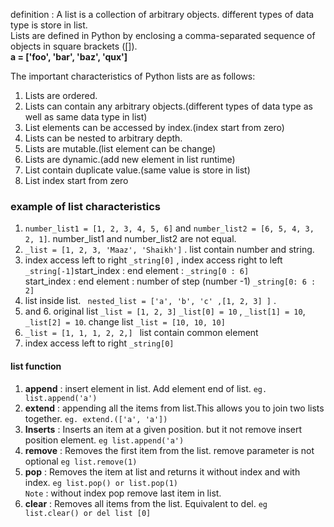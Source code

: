 definition : A list is a collection of arbitrary objects. different types of data type is store in list.  
Lists are defined in Python by enclosing a comma-separated sequence of objects in square brackets ([]).  
**a = ['foo', 'bar', 'baz', 'qux']**  

The important characteristics of Python lists are as follows:  

1. Lists are ordered.  
2. Lists can contain any arbitrary objects.(different types of data type as well as same data type in list)  
3. List elements can be accessed by index.(index start from zero)  
4. Lists can be nested to arbitrary depth.  
5. Lists are mutable.(list element can be change)  
6. Lists are dynamic.(add new element in list runtime)  
7. List contain duplicate value.(same value is store in list)    
8. List index start from zero   

### example of list characteristics  
1. `number_list1 = [1, 2, 3, 4, 5, 6]` and `number_list2 = [6, 5, 4, 3, 2, 1]`. number_list1 and number_list2 are not equal.   
2. `_list = [1, 2, 3, 'Maaz', 'Shaikh']` . list contain number and string.  
3. index access left to right `_string[0]` , index access right to left `_string[-1]`start_index : end element : `_string[0 : 6]`   
start_index : end element : number of step (number -1) `_string[0: 6 : 2]`       
4. list inside list. ` nested_list = ['a', 'b', 'c' ,[1, 2, 3] ]`  .   
5.  and 6. original list `_list = [1, 2, 3]` `_list[0] = 10` , `_list[1] = 10`, `_list[2] = 10`. change list `_list = [10, 10, 10]` 
7. `_list = [1, 1, 1, 2, 2,] ` list contain common element 
8. index access left to right `_string[0]`  

#### list function   
1. **append** : insert element in list. Add element end of list. `eg. list.append('a')`   
2. **extend** : appending all the items from list.This allows you to join two lists together. `eg. extend.(['a', 'a'])`    
3. **Inserts** : Inserts an item at a given position. but it not remove insert position element. `eg list.append('a')`   
4. **remove**  : Removes the first item from the list. remove parameter is not optional  `eg list.remove(1)`   
5. **pop**     : Removes the item at list and returns it without index and with index. `eg list.pop() or list.pop(1)`    
`Note` : without index pop remove last item in list.   
6. **clear**  : Removes all items from the list. Equivalent to del. `eg list.clear() or del list [0]`   
  